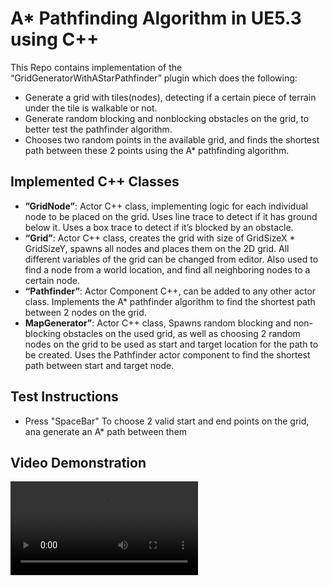 # A* Pathfinding Algorithm in UE5.3 using C++

This Repo contains implementation of the “GridGeneratorWithAStarPathfinder” plugin which does the following: 
  * Generate a grid with tiles(nodes), detecting if a certain piece of terrain under the tile is walkable or not.
  *  Generate random blocking and nonblocking obstacles on the grid, to better test the pathfinder algorithm.
  *  Chooses two random points in the available grid, and finds the shortest path between these 2 points using the A* pathfinding algorithm.


## Implemented C++ Classes

*  __”GridNode”__: Actor C++ class, implementing logic for each individual node to be placed on the grid. Uses line trace to detect if it has ground below it. Uses a box trace to detect if it’s blocked by an obstacle.
*  __“Grid”__: Actor C++ class, creates the grid with size of GridSizeX * GridSizeY, spawns all nodes and places them on the 2D grid. All different variables of the grid can be changed from editor. Also used to find a node from a world location, and find all neighboring nodes to a certain node.
*  __“Pathfinder”__: Actor Component C++, can be added to any other actor class. Implements the A* pathfinder algorithm to find the shortest path between 2 nodes on the grid.
*  __MapGenerator”__: Actor C++ class, Spawns random blocking and non-blocking obstacles on the used grid, as well as choosing 2 random nodes on the grid to be used as start and target location for the path to be created. Uses the Pathfinder actor component to find the shortest path between start and target node.


## Test Instructions

* Press "SpaceBar" To choose 2 valid start and end points on the grid, ana generate an A* path between them


## Video Demonstration
![](Video/VideoDemo.mp4)
